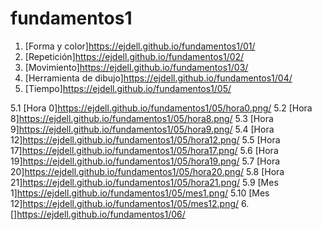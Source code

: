 # fundamentos1
1. [Forma y color]https://ejdell.github.io/fundamentos1/01/
2. [Repetición]https://ejdell.github.io/fundamentos1/02/
3. [Movimiento]https://ejdell.github.io/fundamentos1/03/
4. [Herramienta de dibujo]https://ejdell.github.io/fundamentos1/04/
5. [Tiempo]https://ejdell.github.io/fundamentos1/05/

  5.1 [Hora 0]https://ejdell.github.io/fundamentos1/05/hora0.png/
  5.2 [Hora 8]https://ejdell.github.io/fundamentos1/05/hora8.png/
  5.3 [Hora 9]https://ejdell.github.io/fundamentos1/05/hora9.png/
  5.4 [Hora 12]https://ejdell.github.io/fundamentos1/05/hora12.png/
  5.5 [Hora 17]https://ejdell.github.io/fundamentos1/05/hora17.png/
  5.6 [Hora 19]https://ejdell.github.io/fundamentos1/05/hora19.png/
  5.7 [Hora 20]https://ejdell.github.io/fundamentos1/05/hora20.png/
  5.8 [Hora 21]https://ejdell.github.io/fundamentos1/05/hora21.png/
  5.9 [Mes 1]https://ejdell.github.io/fundamentos1/05/mes1.png/
  5.10 [Mes 12]https://ejdell.github.io/fundamentos1/05/mes12.png/
6. []https://ejdell.github.io/fundamentos1/06/
